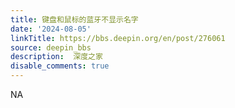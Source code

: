 ```yaml
---
title: 键盘和鼠标的蓝牙不显示名字
date: '2024-08-05'
linkTitle: https://bbs.deepin.org/en/post/276061
source: deepin_bbs
description:  深度之家 
disable_comments: true
---
```

NA
